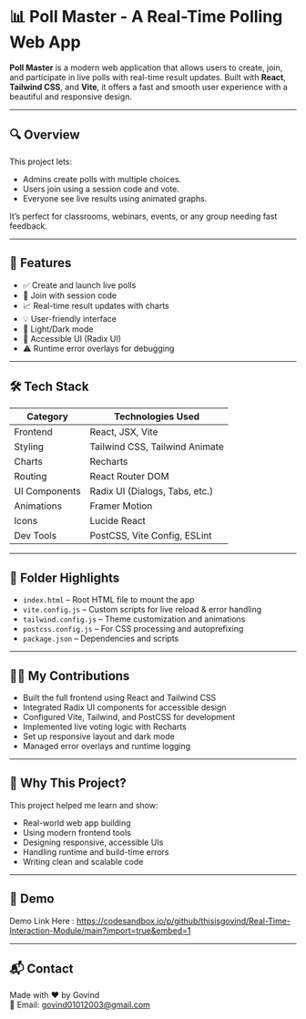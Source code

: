 # 📊 Poll Master - A Real-Time Polling Web App

**Poll Master** is a modern web application that allows users to create, join, and participate in live polls with real-time result updates. Built with **React**, **Tailwind CSS**, and **Vite**, it offers a fast and smooth user experience with a beautiful and responsive design.

---

## 🔍 Overview

This project lets:
- Admins create polls with multiple choices.
- Users join using a session code and vote.
- Everyone see live results using animated graphs.

It’s perfect for classrooms, webinars, events, or any group needing fast feedback.

---

## 🚀 Features

- ✅ Create and launch live polls
- 🔑 Join with session code
- 📈 Real-time result updates with charts
- 💡 User-friendly interface
- 🌙 Light/Dark mode
- 🧩 Accessible UI (Radix UI)
- ⚠️ Runtime error overlays for debugging

---

## 🛠️ Tech Stack

| Category       | Technologies Used                        |
|----------------|------------------------------------------|
| Frontend       | React, JSX, Vite                         |
| Styling        | Tailwind CSS, Tailwind Animate           |
| Charts         | Recharts                                 |
| Routing        | React Router DOM                         |
| UI Components  | Radix UI (Dialogs, Tabs, etc.)           |
| Animations     | Framer Motion                            |
| Icons          | Lucide React                             |
| Dev Tools      | PostCSS, Vite Config, ESLint             |

---

## 📁 Folder Highlights

- `index.html` – Root HTML file to mount the app
- `vite.config.js` – Custom scripts for live reload & error handling
- `tailwind.config.js` – Theme customization and animations
- `postcss.config.js` – For CSS processing and autoprefixing
- `package.json` – Dependencies and scripts

---

## 👨‍💻 My Contributions

- Built the full frontend using React and Tailwind CSS
- Integrated Radix UI components for accessible design
- Configured Vite, Tailwind, and PostCSS for development
- Implemented live voting logic with Recharts
- Set up responsive layout and dark mode
- Managed error overlays and runtime logging

---

## 📌 Why This Project?

This project helped me learn and show:
- Real-world web app building
- Using modern frontend tools
- Designing responsive, accessible UIs
- Handling runtime and build-time errors
- Writing clean and scalable code

---
## 🔗 Demo 

Demo Link Here : https://codesandbox.io/p/github/thisisgovind/Real-Time-Interaction-Module/main?import=true&embed=1

---

## 📬 Contact

Made with ❤️ by Govind  
📧 Email: govind01012003@gmail.com  

